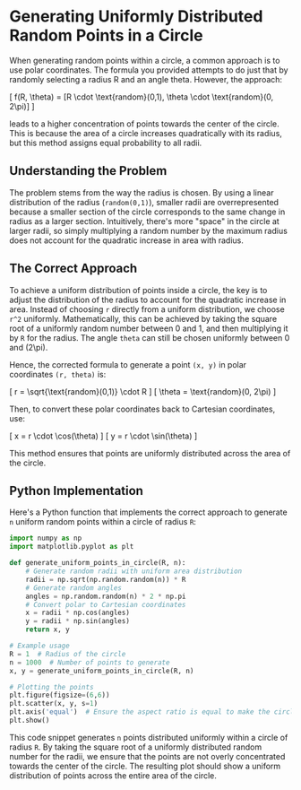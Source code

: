 # Generating Uniformly Distributed Random Points in a Circle

When generating random points within a circle, a common approach is to use polar coordinates. The formula you provided attempts to do just that by randomly selecting a radius R and an angle theta. However, the approach:

\[ f(R, \theta) = [R \cdot \text{random}(0,1), \theta \cdot \text{random}(0, 2\pi)] \]

leads to a higher concentration of points towards the center of the circle. This is because the area of a circle increases quadratically with its radius, but this method assigns equal probability to all radii.

## Understanding the Problem

The problem stems from the way the radius is chosen. By using a linear distribution of the radius (`random(0,1)`), smaller radii are overrepresented because a smaller section of the circle corresponds to the same change in radius as a larger section. Intuitively, there's more "space" in the circle at larger radii, so simply multiplying a random number by the maximum radius does not account for the quadratic increase in area with radius.


## The Correct Approach

To achieve a uniform distribution of points inside a circle, the key is to adjust the distribution of the radius to account for the quadratic increase in area. Instead of choosing `r` directly from a uniform distribution, we choose `r^2` uniformly. Mathematically, this can be achieved by taking the square root of a uniformly random number between 0 and 1, and then multiplying it by `R` for the radius. The angle `theta` can still be chosen uniformly between 0 and \(2\pi\).

Hence, the corrected formula to generate a point `(x, y)` in polar coordinates `(r, theta)` is:

\[ r = \sqrt{\text{random}(0,1)} \cdot R \]
\[ \theta = \text{random}(0, 2\pi) \]

Then, to convert these polar coordinates back to Cartesian coordinates, use:

\[ x = r \cdot \cos(\theta) \]
\[ y = r \cdot \sin(\theta) \]

This method ensures that points are uniformly distributed across the area of the circle.

## Python Implementation

Here's a Python function that implements the correct approach to generate `n` uniform random points within a circle of radius `R`:

```python
import numpy as np
import matplotlib.pyplot as plt

def generate_uniform_points_in_circle(R, n):
    # Generate random radii with uniform area distribution
    radii = np.sqrt(np.random.random(n)) * R
    # Generate random angles
    angles = np.random.random(n) * 2 * np.pi
    # Convert polar to Cartesian coordinates
    x = radii * np.cos(angles)
    y = radii * np.sin(angles)
    return x, y

# Example usage
R = 1  # Radius of the circle
n = 1000  # Number of points to generate
x, y = generate_uniform_points_in_circle(R, n)

# Plotting the points
plt.figure(figsize=(6,6))
plt.scatter(x, y, s=1)
plt.axis('equal')  # Ensure the aspect ratio is equal to make the circle look perfect
plt.show()
```

This code snippet generates `n` points distributed uniformly within a circle of radius `R`. By taking the square root of a uniformly distributed random number for the radii, we ensure that the points are not overly concentrated towards the center of the circle. The resulting plot should show a uniform distribution of points across the entire area of the circle.